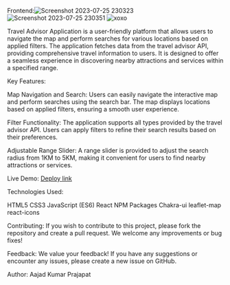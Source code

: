 Frontend:![Screenshot 2023-07-25 230323](https://github.com/Aajad2002/travel-advisor/assets/115461550/507d25cc-2832-4876-af0b-edf01ab36ac7)
![Screenshot 2023-07-25 230351](https://github.com/Aajad2002/travel-advisor/assets/115461550/5ce1a784-fa2a-452e-866b-f8c555ce95e1)
![xoxo](https://github.com/Aajad2002/travel-advisor/assets/115461550/7ca2fae3-68f6-4d0e-8e07-7858da4ac2c4)

Travel Advisor Application is a user-friendly platform that allows users to navigate the map and perform searches for various locations based on applied filters. The application fetches data from the travel advisor API, providing comprehensive travel information to users. It is designed to offer a seamless experience in discovering nearby attractions and services within a specified range.

Key Features:

Map Navigation and Search: Users can easily navigate the interactive map and perform searches using the search bar. The map displays locations based on applied filters, ensuring a smooth user experience.

Filter Functionality: The application supports all types provided by the travel advisor API. Users can apply filters to refine their search results based on their preferences.

Adjustable Range Slider: A range slider is provided to adjust the search radius from 1KM to 5KM, making it convenient for users to find nearby attractions or services.

Live Demo:
[Deploy link](https://travel-advisor-rho-opal.vercel.app/)

Technologies Used:

HTML5
CSS3
JavaScript (ES6)
React
NPM Packages
Chakra-ui
leaflet-map
react-icons

Contributing:
If you wish to contribute to this project, please fork the repository and create a pull request. We welcome any improvements or bug fixes!

Feedback:
We value your feedback! If you have any suggestions or encounter any issues, please create a new issue on GitHub.

Author:
Aajad Kumar Prajapat

